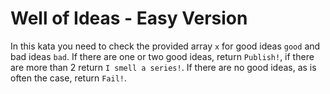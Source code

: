 # Well of Ideas - Easy Version

In this kata you need to check the provided array `x` for good ideas `good` and bad ideas `bad`. If there are one or two good ideas, return `Publish!`, if there are more than 2 return `I smell a series!`. If there are no good ideas, as is often the case, return `Fail!`.

